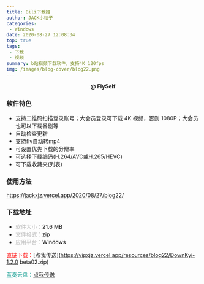 ```yaml
---
title: Bili下载姬
author: JACK小桔子
categories: 
 - Windows
date: 2020-08-27 12:08:34
top: true
tags: 
 - 下载
 - 视频
summary: b站视频下载软件，支持4K 120fps
img: /images/blog-cover/blog22.png
---
```

**<center>@ FlySelf</center>**

### 软件特色
* 支持二维码扫描登录账号；大会员登录可下载 4K 视频，否则 1080P；大会员也可以下载番剧等
* 自动检查更新
* 支持flv自动转mp4
* 可设置优先下载的分辨率
* 可选择下载编码(H.264/AVC或H.265/HEVC)
* 可下载收藏夹(列表)

### 使用方法
<https://jackxjz.vercel.app/2020/08/27/blog22/>

### 下载地址
* <font color = #bcbcbc>软件大小：</font><font color = #000000>21.6 MB</font>
* <font color = #bcbcbc>文件格式：</font><font color = #000000>zip</font>
* <font color = #bcbcbc>应用平台：</font><font color = #000000>Windows</font>

<font color = #ff0000>直链下载：</font>[点我传送](https://vipxjz.vercel.app/resources/blog22/DownKyi-1.2.0 beta02.zip)

<font color = #26a59a>蓝奏云盘：</font>[点我传送](https://xjz3103.lanzoux.com/iwX1mg3uc1c)